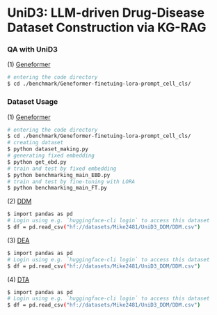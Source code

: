 # UniD3: LLM-driven Drug-Disease Dataset Construction via KG-RAG


### QA with UniD3
   (1) [Geneformer](https://huggingface.co/ctheodoris/Geneformer)
   ```bash
   # entering the code directory
   $ cd ./benchmark/Geneformer-finetuing-lora-prompt_cell_cls/
   ```

### Dataset Usage
   (1) [Geneformer](https://huggingface.co/ctheodoris/Geneformer)
   ```bash
   # entering the code directory
   $ cd ./benchmark/Geneformer-finetuing-lora-prompt_cell_cls/
   # creating dataset
   $ python dataset_making.py
   # generating fixed embedding
   $ python get_ebd.py
   # train and test by fixed embedding
   $ python benchmarking_main_EBD.py
   # train and test by fine-tuning with LORA
   $ python benchmarking_main_FT.py
   ```
   
   (2) [DDM](https://github.com/deeplearningplus/tGPT)
   ```bash
   $ import pandas as pd
   # Login using e.g. `huggingface-cli login` to access this dataset
   $ df = pd.read_csv("hf://datasets/Mike2481/UniD3_DDM/DDM.csv")
   ```

   (3) [DEA](https://github.com/snap-stanford/uce)
   ```bash
   $ import pandas as pd
   # Login using e.g. `huggingface-cli login` to access this dataset
   $ df = pd.read_csv("hf://datasets/Mike2481/UniD3_DDM/DDM.csv")
   ```
   
   (4) [DTA](https://github.com/TencentAILabHealthcare/scBERT)
   ```bash
   $ import pandas as pd
   # Login using e.g. `huggingface-cli login` to access this dataset
   $ df = pd.read_csv("hf://datasets/Mike2481/UniD3_DDM/DDM.csv")
   ```
